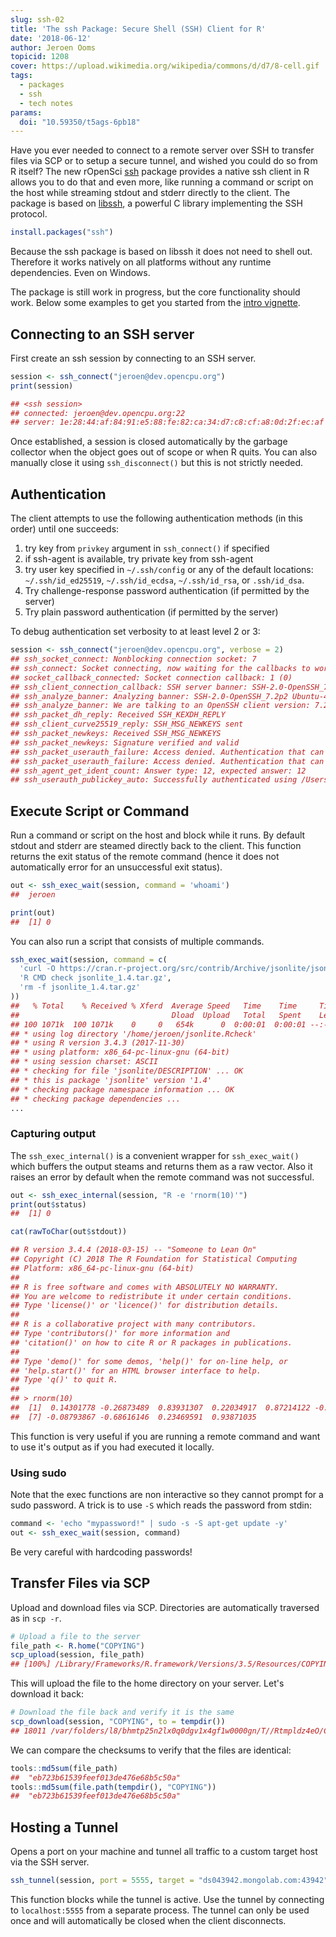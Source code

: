 ```yaml
---
slug: ssh-02
title: 'The ssh Package: Secure Shell (SSH) Client for R'
date: '2018-06-12'
author: Jeroen Ooms
topicid: 1208
cover: https://upload.wikimedia.org/wikipedia/commons/d/d7/8-cell.gif
tags:
  - packages
  - ssh
  - tech notes
params:
  doi: "10.59350/t5ags-6pb18"
---
```


Have you ever needed to connect to a remote server over SSH to transfer files via SCP or to setup a secure tunnel, and wished you could do so from R itself? The new rOpenSci [ssh](https://cran.r-project.org/web/packages/ssh/index.html) package provides a native ssh client in R allows you to do that and even more, like running a command or script on the host while streaming stdout and stderr directly to the client. The package is based on [libssh](https://www.libssh.org/), a powerful C library implementing the SSH protocol.

```r
install.packages("ssh")
```

Because the ssh package is based on libssh it does not need to shell out. Therefore it works natively on all platforms without any runtime dependencies. Even on Windows.

The package is still work in progress, but the core functionality should work. Below some examples to get you started from the [intro vignette](https://cran.r-project.org/web/packages/ssh/vignettes/intro.html).



## Connecting to an SSH server

First create an ssh session by connecting to an SSH server.


```r
session <- ssh_connect("jeroen@dev.opencpu.org")
print(session)

## <ssh session>
## connected: jeroen@dev.opencpu.org:22
## server: 1e:28:44:af:84:91:e5:88:fe:82:ca:34:d7:c8:cf:a8:0d:2f:ec:af
```

Once established, a session is closed automatically by the garbage collector when the object goes out of scope or when R quits. You can also manually close it using `ssh_disconnect()` but this is not strictly needed.


## Authentication

The client attempts to use the following authentication methods (in this order) until one succeeds:

 1. try key from `privkey` argument in `ssh_connect()` if specified
 2. if ssh-agent is available, try private key from ssh-agent
 3. try user key specified in `~/.ssh/config` or any of the default locations: `~/.ssh/id_ed25519`, `~/.ssh/id_ecdsa`, `~/.ssh/id_rsa`, or `.ssh/id_dsa`.
 4. Try challenge-response password authentication (if permitted by the server)
 5. Try plain password authentication (if permitted by the server)

To debug authentication set verbosity to at least level 2 or 3:

```r
session <- ssh_connect("jeroen@dev.opencpu.org", verbose = 2)
## ssh_socket_connect: Nonblocking connection socket: 7
## ssh_connect: Socket connecting, now waiting for the callbacks to work
## socket_callback_connected: Socket connection callback: 1 (0)
## ssh_client_connection_callback: SSH server banner: SSH-2.0-OpenSSH_7.2p2 Ubuntu-4ubuntu2.4
## ssh_analyze_banner: Analyzing banner: SSH-2.0-OpenSSH_7.2p2 Ubuntu-4ubuntu2.4
## ssh_analyze_banner: We are talking to an OpenSSH client version: 7.2 (70200)
## ssh_packet_dh_reply: Received SSH_KEXDH_REPLY
## ssh_client_curve25519_reply: SSH_MSG_NEWKEYS sent
## ssh_packet_newkeys: Received SSH_MSG_NEWKEYS
## ssh_packet_newkeys: Signature verified and valid
## ssh_packet_userauth_failure: Access denied. Authentication that can continue: publickey
## ssh_packet_userauth_failure: Access denied. Authentication that can continue: publickey
## ssh_agent_get_ident_count: Answer type: 12, expected answer: 12
## ssh_userauth_publickey_auto: Successfully authenticated using /Users/jeroen/.ssh/id_rsa
```

## Execute Script or Command

Run a command or script on the host and block while it runs. By default stdout and stderr are steamed directly back to the client. This function returns the exit status of the remote command (hence it does not automatically error for an unsuccessful exit status). 


```r
out <- ssh_exec_wait(session, command = 'whoami')
##  jeroen

print(out)
##  [1] 0
```

You can also run a script that consists of multiple commands.


```r
ssh_exec_wait(session, command = c(
  'curl -O https://cran.r-project.org/src/contrib/Archive/jsonlite/jsonlite_1.4.tar.gz',
  'R CMD check jsonlite_1.4.tar.gz',
  'rm -f jsonlite_1.4.tar.gz'
))
##   % Total    % Received % Xferd  Average Speed   Time    Time     Time  Current
##                                  Dload  Upload   Total   Spent    Left  Speed
## 100 1071k  100 1071k    0     0   654k      0  0:00:01  0:00:01 --:--:--  654k
## * using log directory '/home/jeroen/jsonlite.Rcheck'
## * using R version 3.4.3 (2017-11-30)
## * using platform: x86_64-pc-linux-gnu (64-bit)
## * using session charset: ASCII
## * checking for file 'jsonlite/DESCRIPTION' ... OK
## * this is package 'jsonlite' version '1.4'
## * checking package namespace information ... OK
## * checking package dependencies ...
...
```

### Capturing output

The `ssh_exec_internal()` is a convenient wrapper for `ssh_exec_wait()` which buffers the output steams and returns them as a raw vector. Also it raises an error by default when the remote command was not successful.


```r
out <- ssh_exec_internal(session, "R -e 'rnorm(10)'")
print(out$status)
##  [1] 0

cat(rawToChar(out$stdout))

## R version 3.4.4 (2018-03-15) -- "Someone to Lean On"
## Copyright (C) 2018 The R Foundation for Statistical Computing
## Platform: x86_64-pc-linux-gnu (64-bit)
## 
## R is free software and comes with ABSOLUTELY NO WARRANTY.
## You are welcome to redistribute it under certain conditions.
## Type 'license()' or 'licence()' for distribution details.
## 
## R is a collaborative project with many contributors.
## Type 'contributors()' for more information and
## 'citation()' on how to cite R or R packages in publications.
## 
## Type 'demo()' for some demos, 'help()' for on-line help, or
## 'help.start()' for an HTML browser interface to help.
## Type 'q()' to quit R.
## 
## > rnorm(10)
##  [1]  0.14301778 -0.26873489  0.83931307  0.22034917  0.87214122 -0.13655736
##  [7] -0.08793867 -0.68616146  0.23469591  0.93871035
```

This function is very useful if you are running a remote command and want to use it's output as if you had executed it locally.

### Using sudo

Note that the exec functions are non interactive so they cannot prompt for a sudo password. A trick is to use `-S` which reads the password from stdin:

```r
command <- 'echo "mypassword!" | sudo -s -S apt-get update -y'
out <- ssh_exec_wait(session, command)
```

Be very careful with hardcoding passwords!

## Transfer Files via SCP

Upload and download files via SCP. Directories are automatically traversed as in `scp -r`.

```r
# Upload a file to the server
file_path <- R.home("COPYING")
scp_upload(session, file_path)
## [100%] /Library/Frameworks/R.framework/Versions/3.5/Resources/COPYING
```

This will upload the file to the home directory on your server. Let's download it back:

```r
# Download the file back and verify it is the same
scp_download(session, "COPYING", to = tempdir())
## 18011 /var/folders/l8/bhmtp25n2lx0q0dgv1x4gf1w0000gn/T//Rtmpldz4eO/COPYING
```

We can compare the checksums to verify that the files are identical:

```r
tools::md5sum(file_path)
##  "eb723b61539feef013de476e68b5c50a" 
tools::md5sum(file.path(tempdir(), "COPYING"))
##  "eb723b61539feef013de476e68b5c50a" 
```

## Hosting a Tunnel

Opens a port on your machine and tunnel all traffic to a custom target host via the SSH server.

```r
ssh_tunnel(session, port = 5555, target = "ds043942.mongolab.com:43942")
```

This function blocks while the tunnel is active. Use the tunnel by connecting to `localhost:5555` from a separate process. The tunnel can only be used once and will automatically be closed when the client disconnects.


